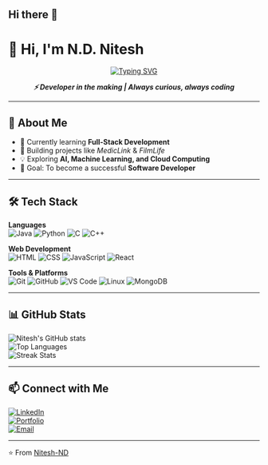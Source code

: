## Hi there 👋

<!--
**Nitesh-N-D/Nitesh-N-D** is a ✨ _special_ ✨ repository because its `README.md` (this file) appears on your GitHub profile.

Here are some ideas to get you started:

- 🔭 I’m currently working on ...
- 🌱 I’m currently learning ...
- 👯 I’m looking to collaborate on ...
- 🤔 I’m looking for help with ...
- 💬 Ask me about ...
- 📫 How to reach me: ...
- 😄 Pronouns: ...
- ⚡ Fun fact: ...
-->
# 👋 Hi, I'm N.D. Nitesh  

<p align="center">
  <a href="https://github.com/Nitesh-ND">
    <img src="https://readme-typing-svg.herokuapp.com?font=Fira+Code&size=24&pause=1000&color=36BCF7&center=true&vCenter=true&width=600&lines=Aspiring+Software+Developer;BE+CSE+@+Madras+Institute+of+Technology;Full+Stack+%7C+AI+%7C+Cloud+Computing+Enthusiast;Always+learning+new+things+🚀" alt="Typing SVG" />
  </a>
</p>

<p align="center">
  <b><i>⚡ Developer in the making | Always curious, always coding</i></b>
</p>

---

## 🚀 About Me
- 🌱 Currently learning **Full-Stack Development**
- 🔭 Building projects like *MedicLink* & *FilmLife*
- 💡 Exploring **AI, Machine Learning, and Cloud Computing**
- 🎯 Goal: To become a successful **Software Developer**

---

## 🛠️ Tech Stack

**Languages**  
![Java](https://img.shields.io/badge/Java-orange?logo=java&logoColor=white) 
![Python](https://img.shields.io/badge/Python-blue?logo=python&logoColor=white) 
![C](https://img.shields.io/badge/C-00599C?logo=c&logoColor=white) 
![C++](https://img.shields.io/badge/C++-00599C?logo=cplusplus&logoColor=white)  

**Web Development**  
![HTML](https://img.shields.io/badge/HTML5-E34F26?logo=html5&logoColor=white) 
![CSS](https://img.shields.io/badge/CSS3-1572B6?logo=css3&logoColor=white) 
![JavaScript](https://img.shields.io/badge/JavaScript-F7DF1E?logo=javascript&logoColor=black) 
![React](https://img.shields.io/badge/React-20232A?logo=react&logoColor=61DAFB)  

**Tools & Platforms**  
![Git](https://img.shields.io/badge/Git-F05032?logo=git&logoColor=white) 
![GitHub](https://img.shields.io/badge/GitHub-181717?logo=github&logoColor=white) 
![VS Code](https://img.shields.io/badge/VS%20Code-0078D4?logo=visualstudiocode&logoColor=white) 
![Linux](https://img.shields.io/badge/Linux-FCC624?logo=linux&logoColor=black) 
![MongoDB](https://img.shields.io/badge/MongoDB-4EA94B?logo=mongodb&logoColor=white)  

---

## 📊 GitHub Stats

![Nitesh's GitHub stats](https://github-readme-stats.vercel.app/api?username=Nitesh-ND&show_icons=true&theme=radical)  
![Top Languages](https://github-readme-stats.vercel.app/api/top-langs/?username=Nitesh-ND&layout=compact&theme=radical)  
![Streak Stats](https://github-readme-streak-stats.herokuapp.com/?user=Nitesh-ND&theme=radical)  

---

## 📫 Connect with Me  
[![LinkedIn](https://img.shields.io/badge/LinkedIn-blue?logo=linkedin&logoColor=white)](https://linkedin.com/in/your-profile)  
[![Portfolio](https://img.shields.io/badge/Portfolio-000?logo=firefox&logoColor=white)](https://your-portfolio-link)  
[![Email](https://img.shields.io/badge/Email-D14836?logo=gmail&logoColor=white)](mailto:yourmail@example.com)  

---
⭐️ From [Nitesh-ND](https://github.com/Nitesh-ND)
